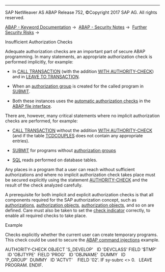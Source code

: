   

* * *

SAP NetWeaver AS ABAP Release 752, ©Copyright 2017 SAP AG. All rights reserved.

[ABAP - Keyword Documentation](https://help.sap.com/doc/abapdocu_752_index_htm/7.52/en-US/abenabap.htm) →  [ABAP - Security Notes](https://help.sap.com/doc/abapdocu_752_index_htm/7.52/en-US/abenabap_security.htm) →  [Further Security Risks](https://help.sap.com/doc/abapdocu_752_index_htm/7.52/en-US/abenother_programming_scrty.htm) → 

Insufficient Authorization Checks

Adequate authorization checks are an important part of secure ABAP programming. In many statements, an appropriate authorization check is performed implicitly, for example:

-   In [CALL TRANSACTION](https://help.sap.com/doc/abapdocu_752_index_htm/7.52/en-US/abapcall_transaction.htm) (with the addition [WITH AUTHORITY-CHECK](https://help.sap.com/doc/abapdocu_752_index_htm/7.52/en-US/abapcall_transaction_authority.htm)) and in [LEAVE TO TRANSACTION](https://help.sap.com/doc/abapdocu_752_index_htm/7.52/en-US/abapleave_to_transaction.htm).

-   When an [authorization group](https://help.sap.com/doc/abapdocu_752_index_htm/7.52/en-US/abenauthorization_group_glosry.htm "Glossary Entry") is created for the called program in [SUBMIT](https://help.sap.com/doc/abapdocu_752_index_htm/7.52/en-US/abapsubmit.htm).

-   Both these instances uses the [automatic authorization checks](https://help.sap.com/doc/abapdocu_752_index_htm/7.52/en-US/abenfile_interface_authority.htm) in the [ABAP file interface](https://help.sap.com/doc/abapdocu_752_index_htm/7.52/en-US/abenfile_interface_glosry.htm "Glossary Entry").

There are, however, many critical statements where no implicit authorization checks are performed, for example:

-   [CALL TRANSACTION](https://help.sap.com/doc/abapdocu_752_index_htm/7.52/en-US/abapcall_transaction.htm) without the addition [WITH AUTHORITY-CHECK](https://help.sap.com/doc/abapdocu_752_index_htm/7.52/en-US/abapcall_transaction_authority.htm) (and if the table [TCDCOUPLES](https://help.sap.com/doc/abapdocu_752_index_htm/7.52/en-US/abapcall_transaction_auth_obs.htm) does not contain any appropriate entries).

-   [SUBMIT](https://help.sap.com/doc/abapdocu_752_index_htm/7.52/en-US/abapsubmit.htm) for programs without [authorization groups](https://help.sap.com/doc/abapdocu_752_index_htm/7.52/en-US/abenauthorization_group_glosry.htm "Glossary Entry")

-   [SQL](https://help.sap.com/doc/abapdocu_752_index_htm/7.52/en-US/abensql_glosry.htm "Glossary Entry") reads performed on database tables.

Any places in a program that a user can reach without sufficient authorizations and where no implicit authorization check takes place must be secured explicitly using the statement [AUTHORITY-CHECK](https://help.sap.com/doc/abapdocu_752_index_htm/7.52/en-US/abapauthority-check.htm) and the result of the check analyzed carefully.

A prerequisite for both implicit and explicit authorization checks is that all components required for the SAP authorization concept, such as [authorizations](https://help.sap.com/doc/abapdocu_752_index_htm/7.52/en-US/abenauthorization_glosry.htm "Glossary Entry"), [authorization objects](https://help.sap.com/doc/abapdocu_752_index_htm/7.52/en-US/abenauthorization_object_glosry.htm "Glossary Entry"), [authorization objects](https://help.sap.com/doc/abapdocu_752_index_htm/7.52/en-US/abenauthorization_profile_glosry.htm "Glossary Entry"), and so on are defined. Care must also be taken to set the [check indicator](https://help.sap.com/doc/abapdocu_752_index_htm/7.52/en-US/abencheck_indicator_glosry.htm "Glossary Entry") correctly, to enable all required checks to take place.

Example

Checks explicitly whether the current user can create temporary programs. This check could be used to secure the [ABAP command injections](https://help.sap.com/doc/abapdocu_752_index_htm/7.52/en-US/abengeneric_prog_scrty.htm) example.

AUTHORITY-CHECK OBJECT 'S\_DEVELOP'
  ID 'DEVCLASS' FIELD '$TMP'
  ID 'OBJTYPE'  FIELD 'PROG'
  ID 'OBJNAME'  DUMMY
  ID 'P\_GROUP'  DUMMY
  ID 'ACTVT'    FIELD '02'.
IF sy-subrc <> 0.
  LEAVE PROGRAM.
ENDIF.
